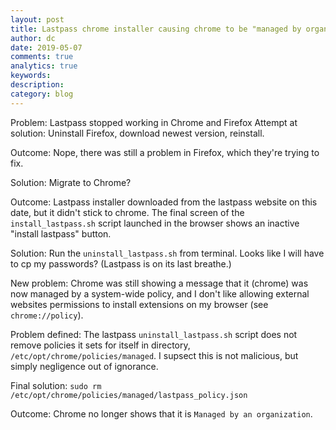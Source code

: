 ```yaml
---
layout: post
title: Lastpass chrome installer causing chrome to be "managed by organization"
author: dc
date: 2019-05-07
comments: true
analytics: true
keywords:  
description:
category: blog
---
```


Problem: Lastpass stopped working in Chrome and Firefox
Attempt at solution: Uninstall Firefox, download newest version, reinstall.

Outcome: Nope, there was still a problem in Firefox, which they're trying to fix.

Solution: Migrate to Chrome?

Outcome: Lastpass installer downloaded from the lastpass website on this date, but it didn't stick to chrome. The final screen of the ```install_lastpass.sh``` script launched in the browser shows an inactive "install lastpass" button.

Solution: Run the ```uninstall_lastpass.sh``` from terminal. Looks like I will have to cp my passwords? (Lastpass is on its last breathe.)

New problem: Chrome was still showing a message that it (chrome) was now managed by a system-wide policy, and I don't like allowing external websites permissions to install extensions on my browser (see ```chrome://policy```).

Problem defined: The lastpass ```uninstall_lastpass.sh``` script does not remove policies it sets for itself in directory, ```/etc/opt/chrome/policies/managed```. I supsect this is not malicious, but simply negligence out of ignorance.

Final solution: ```sudo rm /etc/opt/chrome/policies/managed/lastpass_policy.json```

Outcome: Chrome no longer shows that it is ```Managed by an organization```.
